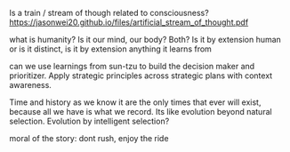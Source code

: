 Is a train / stream of though related to consciousness?
https://jasonwei20.github.io/files/artificial_stream_of_thought.pdf

what is humanity? Is it our mind, our body? Both? Is it by extension human or is it distinct, is it by extension anything it learns from

can we use learnings from sun-tzu to build the decision maker and prioritizer. Apply strategic principles across strategic plans with context awareness.

Time and history as we know it are the only times that ever will exist, because all we have is what we record. Its like evolution beyond natural selection. Evolution by intelligent selection?

moral of the story: dont rush, enjoy the ride 